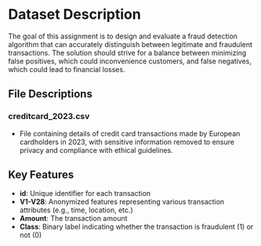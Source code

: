 # Dataset Description

The goal of this assignment is to design and evaluate a fraud detection algorithm that can accurately distinguish between legitimate and fraudulent transactions. The solution should strive for a balance between minimizing false positives, which could inconvenience customers, and false negatives, which could lead to financial losses.


## File Descriptions

### creditcard_2023.csv

*  File containing details of credit card transactions made by European cardholders in 2023, with sensitive information removed to ensure privacy and compliance with ethical guidelines.

## Key Features

* **id**: Unique identifier for each transaction
* **V1-V28**: Anonymized features representing various transaction attributes (e.g., time, location, etc.)
* **Amount**: The transaction amount
* **Class**: Binary label indicating whether the transaction is fraudulent (1) or not (0)

